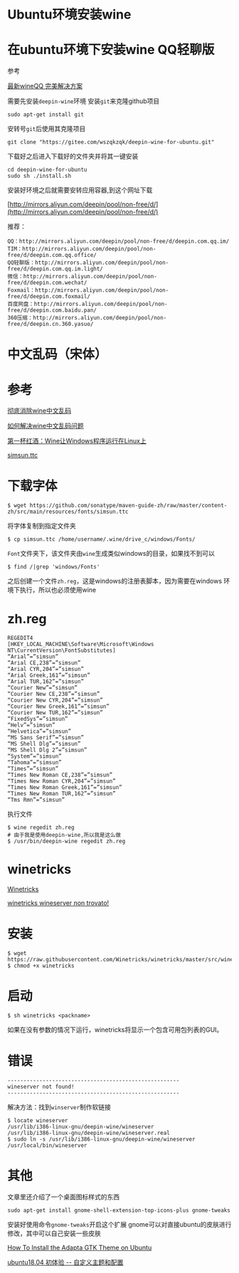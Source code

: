 Ubuntu环境安装wine
=======

#  在ubuntu环境下安装wine QQ轻聊版
参考
 
[最新wineQQ 完美解决方案](https://blog.csdn.net/LeonSUST/article/details/82156960)
 
需要先安装`deepin-wine`环境
安装`git`来克隆github项目

```
sudo apt-get install git
```

安转号`git`后使用其克隆项目

```
git clone "https://gitee.com/wszqkzqk/deepin-wine-for-ubuntu.git"
```
下载好之后进入下载好的文件夹并将其一键安装

```
cd deepin-wine-for-ubuntu
sudo sh ./install.sh
```

安装好环境之后就需要安转应用容器,到这个网址下载

[http://mirrors.aliyun.com/deepin/pool/non-free/d/](http://mirrors.aliyun.com/deepin/pool/non-free/d/)

推荐：

```
QQ：http://mirrors.aliyun.com/deepin/pool/non-free/d/deepin.com.qq.im/
TIM：http://mirrors.aliyun.com/deepin/pool/non-free/d/deepin.com.qq.office/
QQ轻聊版：http://mirrors.aliyun.com/deepin/pool/non-free/d/deepin.com.qq.im.light/
微信：http://mirrors.aliyun.com/deepin/pool/non-free/d/deepin.com.wechat/
Foxmail：http://mirrors.aliyun.com/deepin/pool/non-free/d/deepin.com.foxmail/
百度网盘：http://mirrors.aliyun.com/deepin/pool/non-free/d/deepin.com.baidu.pan/
360压缩：http://mirrors.aliyun.com/deepin/pool/non-free/d/deepin.cn.360.yasuo/
```
#  中文乱码（宋体）
#  参考
[彻底消除wine中文乱码](https://blog.csdn.net/williamyi96/article/details/79841690)

[如何解决wine中文乱码问题](https://jingyan.baidu.com/article/1974b28953c881f4b0f7744c.html)

[第一杯红酒：Wine让Windows程序运行在Linux上](https://lado.me/2017/04/27/wine-run-windows-program-on-linux/)

[simsun.ttc](https://github.com/sonatype/maven-guide-zh/blob/master/content-zh/src/main/resources/fonts/simsun.ttc)
#  下载字体
```
$ wget https://github.com/sonatype/maven-guide-zh/raw/master/content-zh/src/main/resources/fonts/simsun.ttc
```
将字体复制到指定文件夹

```
$ cp simsun.ttc /home/username/.wine/drive_c/windows/Fonts/
```
`Font`文件夹下，该文件夹由`wine`生成类似windows的目录，如果找不到可以

```
$ find /|grep 'windows/Fonts'
```
之后创建一个文件`zh.reg`，这是windows的注册表脚本，因为需要在windows
环境下执行，所以也必须使用wine
#  zh.reg
```
REGEDIT4 
[HKEY_LOCAL_MACHINE\Software\Microsoft\Windows NT\CurrentVersion\FontSubstitutes] 
“Arial”=”simsun” 
“Arial CE,238”=”simsun” 
“Arial CYR,204”=”simsun” 
“Arial Greek,161”=”simsun” 
“Arial TUR,162”=”simsun” 
“Courier New”=”simsun” 
“Courier New CE,238”=”simsun” 
“Courier New CYR,204”=”simsun” 
“Courier New Greek,161”=”simsun” 
“Courier New TUR,162”=”simsun” 
“FixedSys”=”simsun” 
“Helv”=”simsun” 
“Helvetica”=”simsun” 
“MS Sans Serif”=”simsun” 
“MS Shell Dlg”=”simsun” 
“MS Shell Dlg 2”=”simsun” 
“System”=”simsun” 
“Tahoma”=”simsun” 
“Times”=”simsun” 
“Times New Roman CE,238”=”simsun” 
“Times New Roman CYR,204”=”simsun” 
“Times New Roman Greek,161”=”simsun” 
“Times New Roman TUR,162”=”simsun” 
“Tms Rmn”=”simsun”
```
执行文件

```
$ wine regedit zh.reg
# 由于我是使用deepin-wine,所以我是这么做
$ /usr/bin/deepin-wine regedit zh.reg
```
#  winetricks
[Winetricks](https://wiki.winehq.org/Winetricks)

[winetricks wineserver non trovato!](https://neo2shyalien.eu/en/winetricks-wineserver-not-found.html)

# 安装
```
$ wget https://raw.githubusercontent.com/Winetricks/winetricks/master/src/winetricks
$ chmod +x winetricks
```
#  启动
```
$ sh winetricks <packname>
```
如果在没有参数的情况下运行，winetricks将显示一个包含可用包列表的GUI。
# 错误
```
------------------------------------------------------
wineserver not found!
------------------------------------------------------
```
解决方法：找到`winserver`制作软链接

```
$ locate wineserver
/usr/lib/i386-linux-gnu/deepin-wine/wineserver
/usr/lib/i386-linux-gnu/deepin-wine/wineserver.real
$ sudo ln -s /usr/lib/i386-linux-gnu/deepin-wine/wineserver /usr/local/bin/wineserver
```
#  其他
文章里还介绍了一个桌面图标样式的东西

```
sudo apt-get install gnome-shell-extension-top-icons-plus gnome-tweaks
```

安装好使用命令`gnome-tweaks`开启这个扩展
gnome可以对直接ubuntu的皮肤进行修改，其中可以自己安装一些皮肤

[How To Install the Adapta GTK Theme on Ubuntu](https://www.omgubuntu.co.uk/2016/10/install-adapta-gtk-theme-on-ubuntu)

[ ubuntu18.04 初体验 -- 自定义主题和配置](https://segmentfault.com/a/1190000014667195)